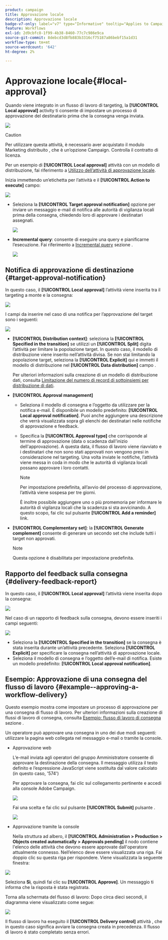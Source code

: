 ```yaml
---
product: campaign
title: Approvazione locale
description: Approvazione locale
badge-v7-only: label="v7" type="Informative" tooltip="Applies to Campaign Classic v7 only"
feature: Workflows
exl-id: 2d9cbfc8-1f99-4b38-8460-77c7c986e9ca
source-git-commit: 8debcd3d8fb883b3316cf75187a86bebf15a1d31
workflow-type: tm+mt
source-wordcount: '642'
ht-degree: 2%

---
```


# Approvazione locale{#local-approval}



Quando viene integrato in un flusso di lavoro di targeting, la **[!UICONTROL Local approval]** activity ti consente di impostare un processo di approvazione del destinatario prima che la consegna venga inviata.

![](assets/local_validation_0.png)

>[!CAUTION]
>
>Per utilizzare questa attività, è necessario aver acquistato il modulo Marketing distribuito , che è un’opzione Campaign. Controlla il contratto di licenza.

Per un esempio di **[!UICONTROL Local approval]** attività con un modello di distribuzione, fai riferimento a [Utilizzo dell’attività di approvazione locale](using-the-local-approval-activity.md).

Inizia immettendo un’etichetta per l’attività e il **[!UICONTROL Action to execute]** campo:

![](assets/local_validation_1.png)

* Seleziona la **[!UICONTROL Target approval notification]** opzione per inviare un messaggio e-mail di notifica alle autorità di vigilanza locali prima della consegna, chiedendo loro di approvare i destinatari assegnati.

   ![](assets/local_validation_intro_2.png)

* **Incremental query**: consente di eseguire una query e pianificarne l’esecuzione. Fai riferimento a [Incremental query](incremental-query.md) sezione .

   ![](assets/local_validation_intro_3.png)

## Notifica di approvazione di destinazione {#target-approval-notification}

In questo caso, il **[!UICONTROL Local approval]** l’attività viene inserita tra il targeting a monte e la consegna:

![](assets/local_validation_2.png)

I campi da inserire nel caso di una notifica per l’approvazione del target sono i seguenti:

![](assets/local_validation_3.png)

* **[!UICONTROL Distribution context]**: seleziona la **[!UICONTROL Specified in the transition]** se utilizzi un **[!UICONTROL Split]** digita l’attività per limitare la popolazione target. In questo caso, il modello di distribuzione viene inserito nell’attività divisa. Se non stai limitando la popolazione target, seleziona la **[!UICONTROL Explicit]** qui e immetti il modello di distribuzione nel **[!UICONTROL Data distribution]** campo .

   Per ulteriori informazioni sulla creazione di un modello di distribuzione dati, consulta [Limitazione del numero di record di sottoinsiemi per distribuzione di dati](split.md#limiting-the-number-of-subset-records-per-data-distribution).

* **[!UICONTROL Approval management]**

   * Seleziona il modello di consegna e l’oggetto da utilizzare per la notifica e-mail. È disponibile un modello predefinito: **[!UICONTROL Local approval notification]**. Puoi anche aggiungere una descrizione che verrà visualizzata sopra gli elenchi dei destinatari nelle notifiche di approvazione e feedback.
   * Specifica la **[!UICONTROL Approval type]** che corrisponde al termine di approvazione (data o scadenza dall&#39;inizio dell&#39;approvazione). A questa data, il flusso di lavoro viene riavviato e i destinatari che non sono stati approvati non vengono presi in considerazione nel targeting. Una volta inviate le notifiche, l’attività viene messa in coda in modo che le autorità di vigilanza locali possano approvare i loro contatti.

      >[!NOTE]
      >
      >Per impostazione predefinita, all’avvio del processo di approvazione, l’attività viene sospesa per tre giorni.

      È inoltre possibile aggiungere uno o più promemoria per informare le autorità di vigilanza locali che la scadenza si sta avvicinando. A questo scopo, fai clic sul pulsante **[!UICONTROL Add a reminder]** link.

* **[!UICONTROL Complementary set]**: la **[!UICONTROL Generate complement]** consente di generare un secondo set che include tutti i target non approvati.

   >[!NOTE]
   >
   >Questa opzione è disabilitata per impostazione predefinita.

## Rapporto del feedback sulla consegna {#delivery-feedback-report}

In questo caso, il **[!UICONTROL Local approval]** l’attività viene inserita dopo la consegna:

![](assets/local_validation_4.png)

Nel caso di un rapporto di feedback sulla consegna, devono essere inseriti i campi seguenti:

![](assets/local_validation_workflow_4.png)

* Seleziona la **[!UICONTROL Specified in the transition]** se la consegna è stata inserita durante un’attività precedente. Seleziona **[!UICONTROL Explicit]** per specificare la consegna nell’attività di approvazione locale.
* Seleziona il modello di consegna e l’oggetto dell’e-mail di notifica. Esiste un modello predefinito: **[!UICONTROL Local approval notification]**.

## Esempio: Approvazione di una consegna del flusso di lavoro {#example--approving-a-workflow-delivery}

Questo esempio mostra come impostare un processo di approvazione per una consegna di flusso di lavoro. Per ulteriori informazioni sulla creazione di flussi di lavoro di consegna, consulta [Esempio: flusso di lavoro di consegna](delivery.md#example--delivery-workflow) sezione .

Un operatore può approvare una consegna in uno dei due modi seguenti: utilizzare la pagina web collegata nel messaggio e-mail o tramite la console.

* Approvazione web

   L’e-mail inviata agli operatori del gruppo Amministratore consente di approvare la destinazione della consegna. Il messaggio utilizza il testo definito e l’espressione JavaScript viene sostituita dal valore calcolato (in questo caso, &#39;574&#39;)

   Per approvare la consegna, fai clic sul collegamento pertinente e accedi alla console Adobe Campaign.

   ![](assets/new-workflow-valid-webaccess.png)

   Fai una scelta e fai clic sul pulsante **[!UICONTROL Submit]** pulsante .

   ![](assets/new-workflow-valid-webaccess-confirm.png)

* Approvazione tramite la console

   Nella struttura ad albero, il **[!UICONTROL Administration > Production > Objects created automatically > Approvals pending]** il nodo contiene l&#39;elenco delle attività che devono essere approvate dall&#39;operatore attualmente connesso. Nell’elenco deve essere visualizzata una riga. Fai doppio clic su questa riga per rispondere. Viene visualizzata la seguente finestra:

![](assets/new-workflow-7.png)

Seleziona **Sì**, quindi fai clic su **[!UICONTROL Approve]**. Un messaggio ti informa che la risposta è stata registrata.

Torna alla schermata del flusso di lavoro: Dopo circa dieci secondi, il diagramma viene visualizzato come segue:

![](assets/new-workflow-8.png)

Il flusso di lavoro ha eseguito il **[!UICONTROL Delivery control]** attività , che in questo caso significa avviare la consegna creata in precedenza. Il flusso di lavoro è stato completato senza errori.
